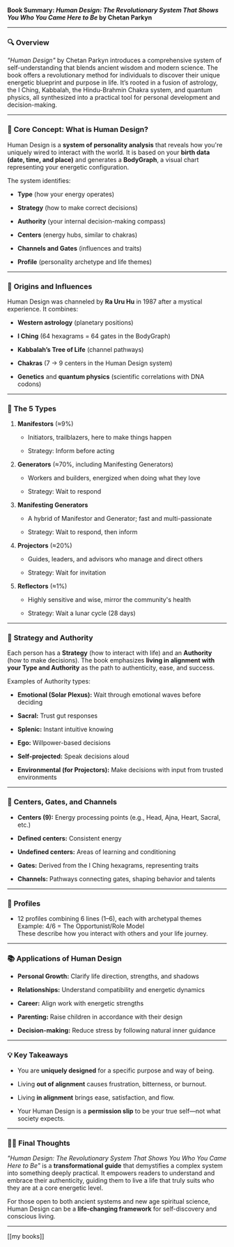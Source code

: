 **Book Summary: _Human Design: The Revolutionary System That Shows You Who You Came Here to Be_ by Chetan Parkyn**

---

### 🔍 **Overview**

_"Human Design"_ by Chetan Parkyn introduces a comprehensive system of self-understanding that blends ancient wisdom and modern science. The book offers a revolutionary method for individuals to discover their unique energetic blueprint and purpose in life. It’s rooted in a fusion of astrology, the I Ching, Kabbalah, the Hindu-Brahmin Chakra system, and quantum physics, all synthesized into a practical tool for personal development and decision-making.

---

### 🧬 **Core Concept: What is Human Design?**

Human Design is a **system of personality analysis** that reveals how you're uniquely wired to interact with the world. It is based on your **birth data (date, time, and place)** and generates a **BodyGraph**, a visual chart representing your energetic configuration.

The system identifies:

- **Type** (how your energy operates)
    
- **Strategy** (how to make correct decisions)
    
- **Authority** (your internal decision-making compass)
    
- **Centers** (energy hubs, similar to chakras)
    
- **Channels and Gates** (influences and traits)
    
- **Profile** (personality archetype and life themes)
    

---

### 🔄 **Origins and Influences**

Human Design was channeled by **Ra Uru Hu** in 1987 after a mystical experience. It combines:

- **Western astrology** (planetary positions)
    
- **I Ching** (64 hexagrams = 64 gates in the BodyGraph)
    
- **Kabbalah’s Tree of Life** (channel pathways)
    
- **Chakras** (7 → 9 centers in the Human Design system)
    
- **Genetics** and **quantum physics** (scientific correlations with DNA codons)
    

---

### 🔢 **The 5 Types**

1. **Manifestors** (≈9%)
    
    - Initiators, trailblazers, here to make things happen
        
    - Strategy: Inform before acting
        
2. **Generators** (≈70%, including Manifesting Generators)
    
    - Workers and builders, energized when doing what they love
        
    - Strategy: Wait to respond
        
3. **Manifesting Generators**
    
    - A hybrid of Manifestor and Generator; fast and multi-passionate
        
    - Strategy: Wait to respond, then inform
        
4. **Projectors** (≈20%)
    
    - Guides, leaders, and advisors who manage and direct others
        
    - Strategy: Wait for invitation
        
5. **Reflectors** (≈1%)
    
    - Highly sensitive and wise, mirror the community's health
        
    - Strategy: Wait a lunar cycle (28 days)
        

---

### 🧭 **Strategy and Authority**

Each person has a **Strategy** (how to interact with life) and an **Authority** (how to make decisions). The book emphasizes **living in alignment with your Type and Authority** as the path to authenticity, ease, and success.

Examples of Authority types:

- **Emotional (Solar Plexus):** Wait through emotional waves before deciding
    
- **Sacral:** Trust gut responses
    
- **Splenic:** Instant intuitive knowing
    
- **Ego:** Willpower-based decisions
    
- **Self-projected:** Speak decisions aloud
    
- **Environmental (for Projectors):** Make decisions with input from trusted environments
    

---

### 🧠 **Centers, Gates, and Channels**

- **Centers (9):** Energy processing points (e.g., Head, Ajna, Heart, Sacral, etc.)
    
- **Defined centers:** Consistent energy
    
- **Undefined centers:** Areas of learning and conditioning
    
- **Gates:** Derived from the I Ching hexagrams, representing traits
    
- **Channels:** Pathways connecting gates, shaping behavior and talents
    

---

### 🧩 **Profiles**

- 12 profiles combining 6 lines (1–6), each with archetypal themes  
    Example: 4/6 = The Opportunist/Role Model  
    These describe how you interact with others and your life journey.
    

---

### 📚 **Applications of Human Design**

- **Personal Growth:** Clarify life direction, strengths, and shadows
    
- **Relationships:** Understand compatibility and energetic dynamics
    
- **Career:** Align work with energetic strengths
    
- **Parenting:** Raise children in accordance with their design
    
- **Decision-making:** Reduce stress by following natural inner guidance
    

---

### 💡 **Key Takeaways**

- You are **uniquely designed** for a specific purpose and way of being.
    
- Living **out of alignment** causes frustration, bitterness, or burnout.
    
- Living **in alignment** brings ease, satisfaction, and flow.
    
- Your Human Design is a **permission slip** to be your true self—not what society expects.
    

---

### 🧘‍♂️ **Final Thoughts**

_"Human Design: The Revolutionary System That Shows You Who You Came Here to Be"_ is a **transformational guide** that demystifies a complex system into something deeply practical. It empowers readers to understand and embrace their authenticity, guiding them to live a life that truly suits who they are at a core energetic level.

For those open to both ancient systems and new age spiritual science, Human Design can be a **life-changing framework** for self-discovery and conscious living.

---

[[my books]]